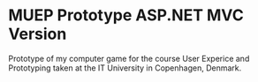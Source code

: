 # MUEP Prototype ASP.NET MVC Version

Prototype of my computer game for the course User Experice and Prototyping taken at the IT University in Copenhagen, Denmark.
